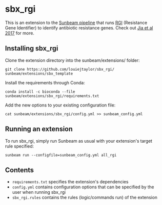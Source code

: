 #  sbx_rgi

This is an extension to the [Sunbeam pipeline](https://github.com/sunbeam-labs/sunbeam) that runs [RGI](https://card.mcmaster.ca/analyze/rgi) (Resistance Gene Identifier) to identify antibiotic resistance genes. Check out [Jia et al 2017](http://www.ncbi.nlm.nih.gov/pubmed/27789705) for more.

## Installing sbx_rgi

Clone the extension directory into the sunbeam/extensions/ folder:

    git clone https://github.com/louiejtaylor/sbx_rgi/ sunbeam/extensions/sbx_template

Install the requirements through Conda:

    conda install -c bioconda --file sunbeam/extensions/sbx_rgi/requirements.txt

Add the new options to your existing configuration file: 

    cat sunbeam/extensions/sbx_rgi/config.yml >> sunbeam_config.yml

## Running an extension

To run sbx_rgi, simply run Sunbeam as usual with your extension's target rule specified:

    sunbeam run --configfile=sunbeam_config.yml all_rgi

## Contents

 - `requirements.txt` specifies the extension's dependencies
 - `config.yml` contains configuration options that can be specified by the user when running sbx_rgi
 - `sbx_rgi.rules` contains the rules (logic/commands run) of the extension

